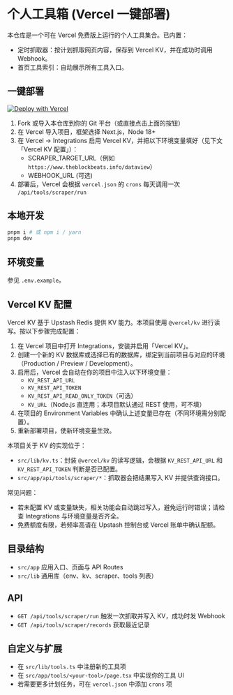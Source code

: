 # 个人工具箱 (Vercel 一键部署)

本仓库是一个可在 Vercel 免费版上运行的个人工具集合。已内置：

- 定时抓取器：按计划抓取网页内容，保存到 Vercel KV，并在成功时调用 Webhook。
- 首页工具索引：自动展示所有工具入口。

## 一键部署

[![Deploy with Vercel](https://vercel.com/button)](https://vercel.com/new/clone?repository-url=https%3A%2F%2Fgithub.com%2Fmonkeyzcc%2Fmy-personal-serve&project-name=personal-toolbox&repository-name=personal-toolbox&env=SCRAPER_TARGET_URL,WEBHOOK_URL)

1. Fork 或导入本仓库到你的 Git 平台（或直接点击上面的按钮）
2. 在 Vercel 导入项目，框架选择 Next.js，Node 18+
3. 在 Vercel → Integrations 启用 Vercel KV，并把以下环境变量填好（见下文「Vercel KV 配置」）：
   - SCRAPER_TARGET_URL（例如 `https://www.theblockbeats.info/dataview`）
   - WEBHOOK_URL (可选)
4. 部署后，Vercel 会根据 `vercel.json` 的 `crons` 每天调用一次 `/api/tools/scraper/run`

## 本地开发

```bash
pnpm i # 或 npm i / yarn
pnpm dev
```

## 环境变量

参见 `.env.example`。

## Vercel KV 配置

Vercel KV 基于 Upstash Redis 提供 KV 能力。本项目使用 `@vercel/kv` 进行读写。按以下步骤完成配置：

1. 在 Vercel 项目中打开 Integrations，安装并启用「Vercel KV」。
2. 创建一个新的 KV 数据库或选择已有的数据库，绑定到当前项目与对应的环境（Production / Preview / Development）。
3. 启用后，Vercel 会自动在你的项目中注入以下环境变量：
   - `KV_REST_API_URL`
   - `KV_REST_API_TOKEN`
   - `KV_REST_API_READ_ONLY_TOKEN`（可选）
   - `KV_URL`（Node.js 直连用；本项目默认通过 REST 使用，可不填）
4. 在项目的 Environment Variables 中确认上述变量已存在（不同环境需分别配置）。
5. 重新部署项目，使新环境变量生效。

本项目关于 KV 的实现位于：

- `src/lib/kv.ts`：封装 `@vercel/kv` 的读写逻辑，会根据 `KV_REST_API_URL` 和 `KV_REST_API_TOKEN` 判断是否已配置。
- `src/app/api/tools/scraper/*`：抓取器会把结果写入 KV 并提供查询接口。

常见问题：

- 若未配置 KV 或变量缺失，相关功能会自动跳过写入，避免运行时错误；请检查 Integrations 与环境变量是否齐全。
- 免费额度有限，若频率高请在 Upstash 控制台或 Vercel 账单中确认配额。

## 目录结构

- `src/app` 应用入口、页面与 API Routes
- `src/lib` 通用库（env、kv、scraper、tools 列表）

## API

- `GET /api/tools/scraper/run` 触发一次抓取并写入 KV，成功时发 Webhook
- `GET /api/tools/scraper/records` 获取最近记录

## 自定义与扩展

- 在 `src/lib/tools.ts` 中注册新的工具项
- 在 `src/app/tools/<your-tool>/page.tsx` 中实现你的工具 UI
- 若需要更多计划任务，可在 `vercel.json` 中添加 `crons` 项